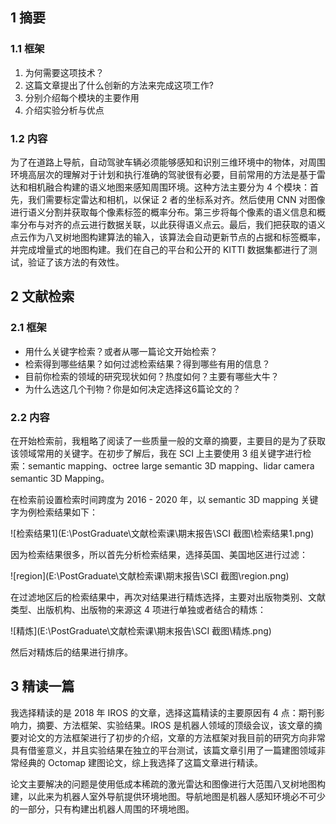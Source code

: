 ## 1 摘要

### 1.1  框架

1. 为何需要这项技术？
2. 这篇文章提出了什么创新的方法来完成这项工作?
3. 分别介绍每个模块的主要作用
4. 介绍实验分析与优点

### 1.2 内容

为了在道路上导航，自动驾驶车辆必须能够感知和识别三维环境中的物体，对周围环境高层次的理解对于计划和执行准确的驾驶很有必要，目前常用的方法是基于雷达和相机融合构建的语义地图来感知周围环境。这种方法主要分为 4 个模块：首先，我们需要标定雷达和相机，以保证 2 者的坐标系对齐。然后使用 CNN  对图像进行语义分割并获取每个像素标签的概率分布。第三步将每个像素的语义信息和概率分布与对齐的点云进行数据关联，以此获得语义点云。最后，我们把获取的语义点云作为八叉树地图构建算法的输入，该算法会自动更新节点的占据和标签概率，并完成增量式的地图构建。我们在自己的平台和公开的 KITTI 数据集都进行了测试，验证了该方法的有效性。

## 2 文献检索

### 2.1 框架

- 用什么关键字检索？或者从哪一篇论文开始检索？
- 检索得到哪些结果？如何过滤检索结果？得到哪些有用的信息？
- 目前你检索的领域的研究现状如何？热度如何？主要有哪些大牛？ 
- 为什么选这几个刊物？你是如何决定选择这6篇论文的？

### 2.2 内容

在开始检索前，我粗略了阅读了一些质量一般的文章的摘要，主要目的是为了获取该领域常用的关键字。在初步了解后，我在 SCI 上主要使用 3 组关键字进行检索：semantic mapping、octree large semantic 3D mapping、lidar camera semantic 3D Mapping。

在检索前设置检索时间跨度为 2016 - 2020 年，以 semantic 3D mapping 关键字为例检索结果如下：

![检索结果1](E:\PostGraduate\文献检索课\期末报告\SCI 截图\检索结果1.png)

因为检索结果很多，所以首先分析检索结果，选择英国、美国地区进行过滤：

![region](E:\PostGraduate\文献检索课\期末报告\SCI 截图\region.png)

在过滤地区后的检索结果中，再次对结果进行精炼选择，主要对出版物类别、文献类型、出版机构、出版物的来源这 4 项进行单独或者结合的精炼：

![精炼](E:\PostGraduate\文献检索课\期末报告\SCI 截图\精炼.png)

然后对精炼后的结果进行排序。



## 3 精读一篇

我选择精读的是 2018 年 IROS 的文章，选择这篇精读的主要原因有 4 点：期刊影响力，摘要、方法框架、实验结果。IROS 是机器人领域的顶级会议，该文章的摘要对论文的方法框架进行了初步的介绍，文章的方法框架对我目前的研究方向非常具有借鉴意义，并且实验结果在独立的平台测试，该篇文章引用了一篇建图领域非常经典的 Octomap 建图论文，综上我选择了这篇文章进行精读。

论文主要解决的问题是使用低成本稀疏的激光雷达和图像进行大范围八叉树地图构建，以此来为机器人室外导航提供环境地图。导航地图是机器人感知环境必不可少的一部分，只有构建出机器人周围的环境地图。































